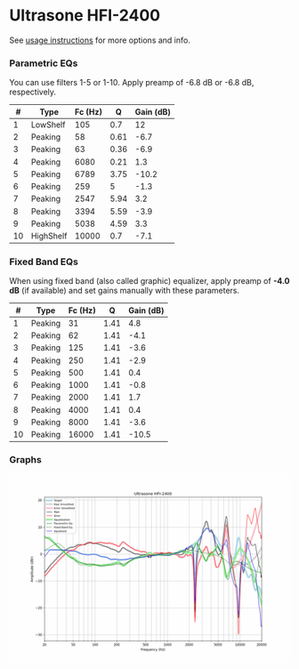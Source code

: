 # Ultrasone HFI-2400
See [usage instructions](https://github.com/jaakkopasanen/AutoEq#usage) for more options and info.

### Parametric EQs
You can use filters 1-5 or 1-10. Apply preamp of -6.8 dB or -6.8 dB, respectively.

|   # | Type      |   Fc (Hz) |    Q |   Gain (dB) |
|-----|-----------|-----------|------|-------------|
|   1 | LowShelf  |       105 | 0.7  |        12   |
|   2 | Peaking   |        58 | 0.61 |        -6.7 |
|   3 | Peaking   |        63 | 0.36 |        -6.9 |
|   4 | Peaking   |      6080 | 0.21 |         1.3 |
|   5 | Peaking   |      6789 | 3.75 |       -10.2 |
|   6 | Peaking   |       259 | 5    |        -1.3 |
|   7 | Peaking   |      2547 | 5.94 |         3.2 |
|   8 | Peaking   |      3394 | 5.59 |        -3.9 |
|   9 | Peaking   |      5038 | 4.59 |         3.3 |
|  10 | HighShelf |     10000 | 0.7  |        -7.1 |

### Fixed Band EQs
When using fixed band (also called graphic) equalizer, apply preamp of **-4.0 dB** (if available) and set gains manually with these parameters.

|   # | Type    |   Fc (Hz) |    Q |   Gain (dB) |
|-----|---------|-----------|------|-------------|
|   1 | Peaking |        31 | 1.41 |         4.8 |
|   2 | Peaking |        62 | 1.41 |        -4.1 |
|   3 | Peaking |       125 | 1.41 |        -3.6 |
|   4 | Peaking |       250 | 1.41 |        -2.9 |
|   5 | Peaking |       500 | 1.41 |         0.4 |
|   6 | Peaking |      1000 | 1.41 |        -0.8 |
|   7 | Peaking |      2000 | 1.41 |         1.7 |
|   8 | Peaking |      4000 | 1.41 |         0.4 |
|   9 | Peaking |      8000 | 1.41 |        -3.6 |
|  10 | Peaking |     16000 | 1.41 |       -10.5 |

### Graphs
![](./Ultrasone%20HFI-2400.png)
